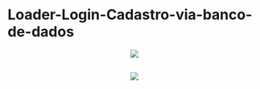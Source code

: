 # Loader-Login-Cadastro-via-banco-de-dados
<div align="center">
<img src="https://i.imgur.com/IQ0Dhnl.png" />

##

<img src="https://i.imgur.com/8EUa9ln.png" />

</div>
